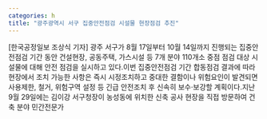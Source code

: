 ```yaml
---
categories: h
title: "광주광역시 서구 집중안전점검 시설물 현장점검 추진"
---
```

[한국공정일보 조상식 기자] 광주 서구가 8월 17일부터 10월 14일까지 진행되는 집중안전점검 기간 동안 건설현장, 공동주택, 가스시설 등 7개 분야 110개소 중점 점검 대상 시설물에 대해 안전 점검을 실시하고 있다.이번 집중안전점검 기간 합동점검 결과에 따라 현장에서 조치 가능한 사항은 즉시 시정조치하고 중대한 결함이나 위험요인이 발견되면 사용제한, 철거, 위험구역 설정 등 긴급 안전조치 후 신속히 보수·보강할 계획이다.지난 9월 29일에는 김이강 서구청장이 농성동에 위치한 신축 공사 현장을 직접 방문하여 건축 분야 민간전문가